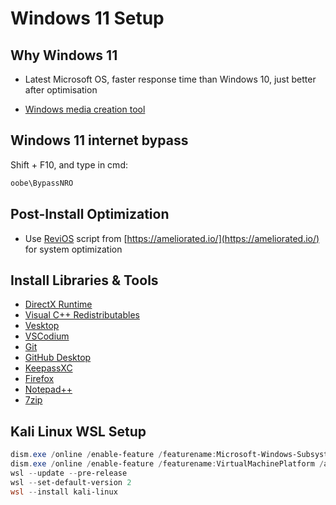 # Windows 11 Setup

## Why Windows 11
- Latest Microsoft OS, faster response time than Windows 10, just better after optimisation

- [Windows media creation tool](https://www.microsoft.com/pl-pl/software-download/windows11)

## Windows 11 internet bypass

Shift + F10, and type in cmd:
``` cmd copy
oobe\BypassNRO
```

## Post-Install Optimization
- Use [ReviOS](https://github.com/meetrevision/playbook/releases) script from [https://ameliorated.io/](https://ameliorated.io/) for system optimization

## Install Libraries & Tools
- [DirectX Runtime](https://www.microsoft.com/en-us/download/details.aspx?id=35)
- [Visual C++ Redistributables](https://github.com/abbodi1406/vcredist/releases/)
- [Vesktop](https://github.com/Vencord/Vesktop/releases/)
- [VSCodium](https://github.com/VSCodium/vscodium/releases)
- [Git](https://git-scm.com/downloads)
- [GitHub Desktop](https://desktop.github.com/download/)
- [KeepassXC](https://github.com/keepassxreboot/keepassxc/releases/)
- [Firefox](https://www.mozilla.org/pl/firefox/all/desktop-release/)
- [Notepad++](https://notepad-plus-plus.org/downloads/)
- [7zip](https://www.7-zip.org/download.html)


## Kali Linux WSL Setup
```powershell copy
dism.exe /online /enable-feature /featurename:Microsoft-Windows-Subsystem-Linux /all /norestart
dism.exe /online /enable-feature /featurename:VirtualMachinePlatform /all /norestart
wsl --update --pre-release
wsl --set-default-version 2
wsl --install kali-linux
```